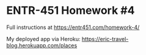 # ENTR-451 Homework #4

Full instructions at https://entr451.com/homework-4/

My deployed app via Heroku:
https://eric-travel-blog.herokuapp.com/places